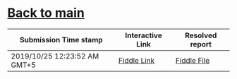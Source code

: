 # [Back to main](https://github.com/glaghari/database-assignement-2019)
|Submission Time stamp          | Interactive Link                                                                              | Resolved report                                                                              |
| ----------------------------- | --------------------------------------------------------------------------------------------- | -------------------------------------------------------------------------------------------- |
| 2019/10/25 12:23:52 AM GMT+5 | [Fiddle Link](https://dbfiddle.uk/?rdbms=oracle_11.2&fiddle=f49a4e938d7d6bdc573b128f3adda9b5) | [Fiddle File](processed/csm-80/f49a4e938d7d6bdc573b128f3adda9b5.md) |
